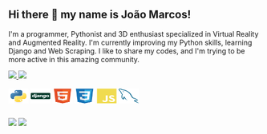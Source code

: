 ## Hi there 👋 my name is João Marcos!

I'm a programmer, Pythonist and 3D enthusiast specialized in Virtual Reality and Augmented Reality. I'm currently improving my Python skills, learning Django and Web Scraping. I like to share my codes, and I'm trying to be more active in this amazing community.

<a href="https://github.com/jmbenck">
<img height="180em" src="https://github-readme-stats-eight-theta.vercel.app/api?username=jmbenck&show_icons=true&theme=nord&count_private=true"/>
<img height="180em" src="https://github-readme-stats-eight-theta.vercel.app/api/top-langs/?username=jmbenck&layout=compact&langs_count=8&hide=php,blade&theme=nord"/>
</a>
<div style="display: inline_block"><br>
  <a href="https://python.org"><img align="center" alt="Python" height="30" width="40" src="https://raw.githubusercontent.com/devicons/devicon/master/icons/python/python-original.svg"></a>
  <a href="https://www.djangoproject.com/"><img align="center" alt="Django" height="30" width="40" src="https://raw.githubusercontent.com/devicons/devicon/master/icons/django/django-original.svg"></a>
  <a href="https://developer.mozilla.org/en-US/docs/Web/HTML"><img align="center" alt="HTML" height="30" width="40" src="https://raw.githubusercontent.com/devicons/devicon/master/icons/html5/html5-original.svg"></a>
  <a href="https://developer.mozilla.org/en-US/docs/Web/CSS"><img align="center" alt="CSS" height="30" width="40" src="https://raw.githubusercontent.com/devicons/devicon/master/icons/css3/css3-original.svg"></a>
  <a href="https://developer.mozilla.org/en-US/docs/Web/JavaScript"><img align="center" alt="JS" height="30" width="40" src="https://raw.githubusercontent.com/devicons/devicon/master/icons/javascript/javascript-plain.svg"></a>
  <a href="https://www.mysql.com/"><img align="center" alt="MySQL" height="30" width="40" src="https://raw.githubusercontent.com/devicons/devicon/master/icons/mysql/mysql-original.svg"></a>
</div>

##
<div>
  <a href="mailto:jmbenck@gmail.com"><img src="https://img.shields.io/badge/-Gmail-%23EA4335?style=for-the-badge&logo=gmail&logoColor=white" target="_blank"></a>
  <a href="https://www.linkedin.com/in/jmbenck" target="_blank"><img src="https://img.shields.io/badge/-LinkedIn-%230077B5?style=for-the-badge&logo=linkedin&logoColor=white" target="_blank"></a>
</div>
